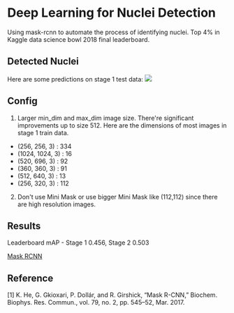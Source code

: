 # Deep Learning for Nuclei Detection
Using mask-rcnn to automate the process of identifying nuclei. Top 4% in Kaggle data science bowl 2018 final leaderboard.

## Detected Nuclei
Here are some predictions on stage 1 test data:
![](https://i.imgur.com/uxx13ag.png)

## Config
1. Larger min_dim and max_dim image size. There're significant improvements up to size 512. Here are the dimensions of most images in stage 1 train data.
  * (256, 256, 3) : 334
  * (1024, 1024, 3) : 16
  * (520, 696, 3) : 92
  * (360, 360, 3) : 91
  * (512, 640, 3) : 13
  * (256, 320, 3) : 112

2. Don't use Mini Mask or use bigger Mini Mask like (112,112) since there are high resolution images.

## Results
Leaderboard mAP - Stage 1 0.456, Stage 2 0.503

[Mask RCNN](https://github.com/matterport/Mask_RCNN)

## Reference
[1] K. He, G. Gkioxari, P. Dollár, and R. Girshick, “Mask R-CNN,” Biochem. Biophys. Res. Commun., vol. 79, no. 2, pp. 545–52, Mar. 2017.
